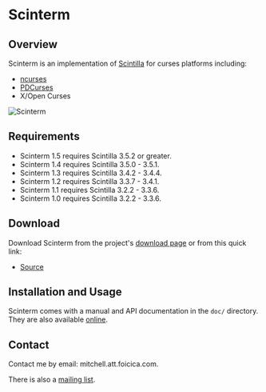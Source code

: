 # Scinterm

## Overview

Scinterm is an implementation of [Scintilla][] for curses platforms including:

* [ncurses][]
* [PDCurses][]
* X/Open Curses

![Scinterm](images/scinterm.png)

[Scintilla]: http://scintilla.org
[ncurses]: http://invisible-island.net/ncurses/
[PDCurses]: http://pdcurses.sourceforge.net/

## Requirements

* Scinterm 1.5 requires Scintilla 3.5.2 or greater.
* Scinterm 1.4 requires Scintilla 3.5.0 - 3.5.1.
* Scinterm 1.3 requires Scintilla 3.4.2 - 3.4.4.
* Scinterm 1.2 requires Scintilla 3.3.7 - 3.4.1.
* Scinterm 1.1 requires Scintilla 3.2.2 - 3.3.6.
* Scinterm 1.0 requires Scintilla 3.2.2 - 3.3.6.

## Download

Download Scinterm from the project's [download page][] or from this quick link:

* [Source][]

[download page]: http://foicica.com/scinterm/download
[Source]: download/scinterm_LATEST.zip

## Installation and Usage

Scinterm comes with a manual and API documentation in the `doc/` directory.
They are also available [online][].

[online]: http://foicica.com/scinterm

## Contact

Contact me by email: mitchell.att.foicica.com.

There is also a [mailing list][].

[mailing list]: http://foicica.com/lists
